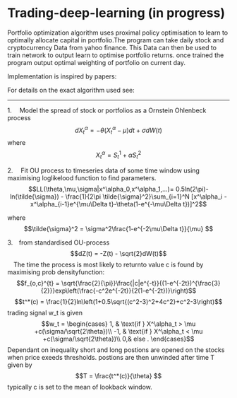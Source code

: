 # Trading-deep-learning (in progress)
Portfolio optimization algorithm uses proximal policy optimisation to learn to optimally allocate capital in portfolio.The program can take daily stock and cryptocurrency Data  from yahoo finance. This Data can then be used to train network to output learn to optimise portfolio returns. once trained the program output optimal weighting of portfolio on current day. 

Implementation is inspired by papers: 

For details on the exact algorithm used see:
***
1.&emsp; Model the spread of stock or portfolios as a Ornstein Ohlenbeck process 
$$dX^\alpha_t =  -\theta(X^\alpha_t - \mu)dt+\sigma dW(t)$$
where $$X^\alpha_t = S^1_t + \alpha S^2_t $$

2.&emsp; Fit OU process to timeseries data of some time window using maximising loglikelood function to find parameters. $$LL(\theta,\mu,\sigma|x^\alpha_0,x^\alpha_1,...)= 0.5ln(2\pi)-ln(\tilde{\sigma}) - \frac{1}{2\pi \tilde{\sigma}^2}\sum_{i=1}^N [x^\alpha_i -x^\alpha_{i-1}e^{\mu\Delta t}-\theta(1-e^{-\mu\Delta t})]^2$$

where $$\tilde{\sigma}^2 = \sigma^2\frac{1-e^{-2\mu\Delta t}}{\mu} $$
  
3.&emsp;from standardised OU-process 
$$dZ(t) = -Z(t) - \sqrt{2}dW(t)$$
&emsp;The time the process is most likely to returnto value c is found by maximising prob densityfunction:
$$f_{o,c}^{t} = \sqrt{\frac{2}{\pi}}\frac{|c|e^{-t}}{(1-e^{-2t})^{\frac{3}{2}}}exp\left(\frac{-c^2e^{-2t}}{2(1-e^{-2t})}\right)$$
$$t^*(c) = \frac{1}{2}ln\left(1+0.5\sqrt{(c^2-3)^2+4c^2}+c^2-3\right)$$
trading signal w_t is given 
$$w_t = 
    \begin{cases}
            1, &         \text{if } X^\alpha_t > \mu +c(\sigma/\sqrt{2\theta})\\
            -1, &         \text{if }  X^\alpha_t < \mu +c(\sigma/\sqrt{2\theta})\\
            0,& else .
    \end{cases}$$
Dependant on inequality short and long postions are opened on the stocks when price exeeds thresholds. postions are then unwinded after time T given by 
$$T = \frac{t^*(c)}{\theta} $$
typically c is set to the mean of lookback window.
